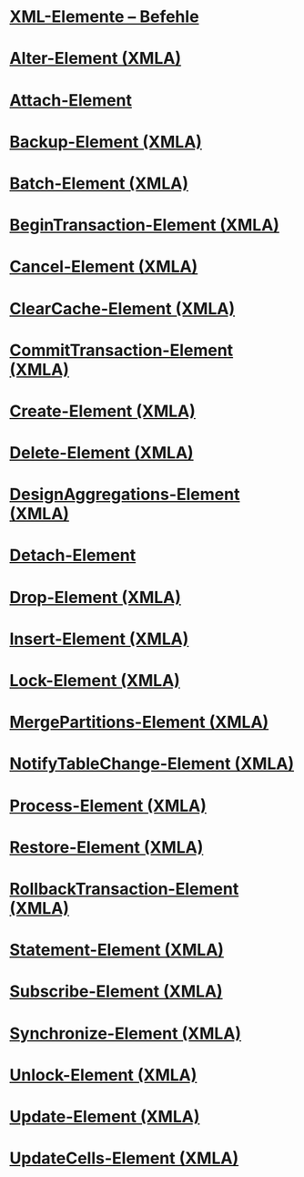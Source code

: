 # [XML-Elemente – Befehle](xml-elements-commands.md)

# [Alter-Element (XMLA)](alter-element-xmla.md)
# [Attach-Element](attach-element.md)
# [Backup-Element (XMLA)](backup-element-xmla.md)
# [Batch-Element (XMLA)](batch-element-xmla.md)
# [BeginTransaction-Element (XMLA)](begintransaction-element-xmla.md)
# [Cancel-Element (XMLA)](cancel-element-xmla.md)
# [ClearCache-Element (XMLA)](clearcache-element-xmla.md)
# [CommitTransaction-Element (XMLA)](committransaction-element-xmla.md)
# [Create-Element (XMLA)](create-element-xmla.md)
# [Delete-Element (XMLA)](delete-element-xmla.md)
# [DesignAggregations-Element (XMLA)](designaggregations-element-xmla.md)
# [Detach-Element](detach-element.md)
# [Drop-Element (XMLA)](drop-element-xmla.md)
# [Insert-Element (XMLA)](insert-element-xmla.md)
# [Lock-Element (XMLA)](lock-element-xmla.md)
# [MergePartitions-Element (XMLA)](mergepartitions-element-xmla.md)
# [NotifyTableChange-Element (XMLA)](notifytablechange-element-xmla.md)
# [Process-Element (XMLA)](process-element-xmla.md)
# [Restore-Element (XMLA)](restore-element-xmla.md)
# [RollbackTransaction-Element (XMLA)](rollbacktransaction-element-xmla.md)
# [Statement-Element (XMLA)](statement-element-xmla.md)
# [Subscribe-Element (XMLA)](subscribe-element-xmla.md)
# [Synchronize-Element (XMLA)](synchronize-element-xmla.md)
# [Unlock-Element (XMLA)](unlock-element-xmla.md)
# [Update-Element (XMLA)](update-element-xmla.md)
# [UpdateCells-Element (XMLA)](updatecells-element-xmla.md)
